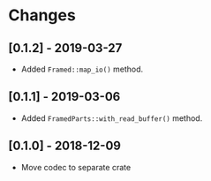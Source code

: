 # Changes

## [0.1.2] - 2019-03-27

* Added `Framed::map_io()` method.


## [0.1.1] - 2019-03-06

* Added `FramedParts::with_read_buffer()` method.


## [0.1.0] - 2018-12-09

* Move codec to separate crate
